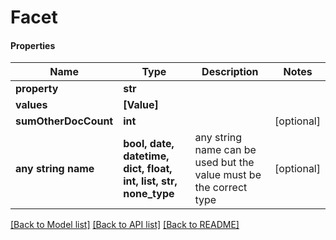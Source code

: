 # Facet

#### Properties
Name | Type | Description | Notes
------------ | ------------- | ------------- | -------------
**property** | **str** |  | 
**values** | **[Value]** |  | 
**sumOtherDocCount** | **int** |  | [optional] 
**any string name** | **bool, date, datetime, dict, float, int, list, str, none_type** | any string name can be used but the value must be the correct type | [optional]

[[Back to Model list]](../README.md#documentation-for-models) [[Back to API list]](../README.md#documentation-for-api-endpoints) [[Back to README]](../README.md)

